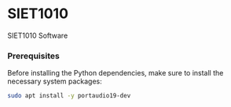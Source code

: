 # SIET1010
SIET1010 Software

### Prerequisites

Before installing the Python dependencies, make sure to install the necessary system packages:

```bash
sudo apt install -y portaudio19-dev
```

